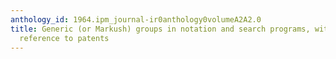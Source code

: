 ```yaml
---
anthology_id: 1964.ipm_journal-ir0anthology0volumeA2A2.0
title: Generic (or Markush) groups in notation and search programs, with particular
  reference to patents
---
```

